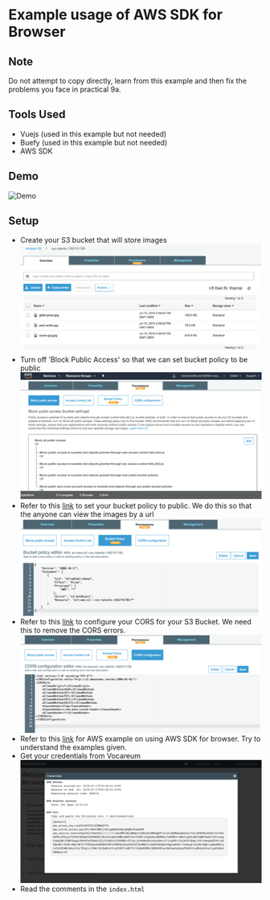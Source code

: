# Example usage of AWS SDK for Browser

## Note

Do not attempt to copy directly, learn from this example and then fix the problems you face in practical 9a.

## Tools Used

-   Vuejs (used in this example but not needed)
-   Buefy (used in this example but not needed)
-   AWS SDK

## Demo

![Demo](./demo.gif)

## Setup

-   Create your S3 bucket that will store images
    ![S3 bucket](./s3-bucket-page.png)
-   Turn off 'Block Public Access' so that we can set bucket policy to be public
    ![Block Public Access Page](./bucket-permissions-block-public-access.png)
-   Refer to this [link](https://havecamerawilltravel.com/photographer/how-allow-public-access-amazon-bucket/) to set your bucket policy to public. We do this so that the anyone can view the images by a url
    ![Bucket Policy Page](./bucket-policy.png)
-   Refer to this [link](https://docs.aws.amazon.com/sdk-for-javascript/v2/developer-guide/cors.html) to configure your CORS for your S3 Bucket. We need this to remove the CORS errors.
    ![Cors configuration](./cors-configuration.png)
-   Refer to this [link](https://docs.aws.amazon.com/sdk-for-javascript/v2/developer-guide/s3-examples.html) for AWS example on using AWS SDK for browser. Try to understand the examples given.
-   Get your credentials from Vocareum
    ![Vocareum credentials](./vocareum-credentials-page.png)
-   Read the comments in the `index.html`
